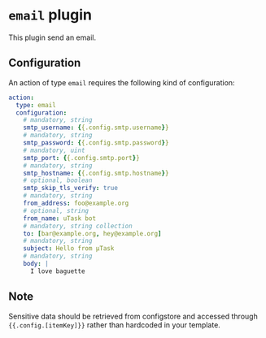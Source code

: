 # `email` plugin

This plugin send an email.

## Configuration

An action of type `email` requires the following kind of configuration:

```yaml
action:
  type: email
  configuration:
    # mandatory, string
    smtp_username: {{.config.smtp.username}}
    # mandatory, string
    smtp_password: {{.config.smtp.password}}
    # mandatory, uint
    smtp_port: {{.config.smtp.port}}
    # mandatory, string
    smtp_hostname: {{.config.smtp.hostname}}
    # optional, boolean
    smtp_skip_tls_verify: true
    # mandatory, string
    from_address: foo@example.org
    # optional, string
    from_name: uTask bot
    # mandatory, string collection
    to: [bar@example.org, hey@example.org]
    # mandatory, string
    subject: Hello from µTask
    # mandatory, string
    body: |
      I love baguette
```

## Note

Sensitive data should be retrieved from configstore and accessed through `{{.config.[itemKey]}}` rather than hardcoded in your template.